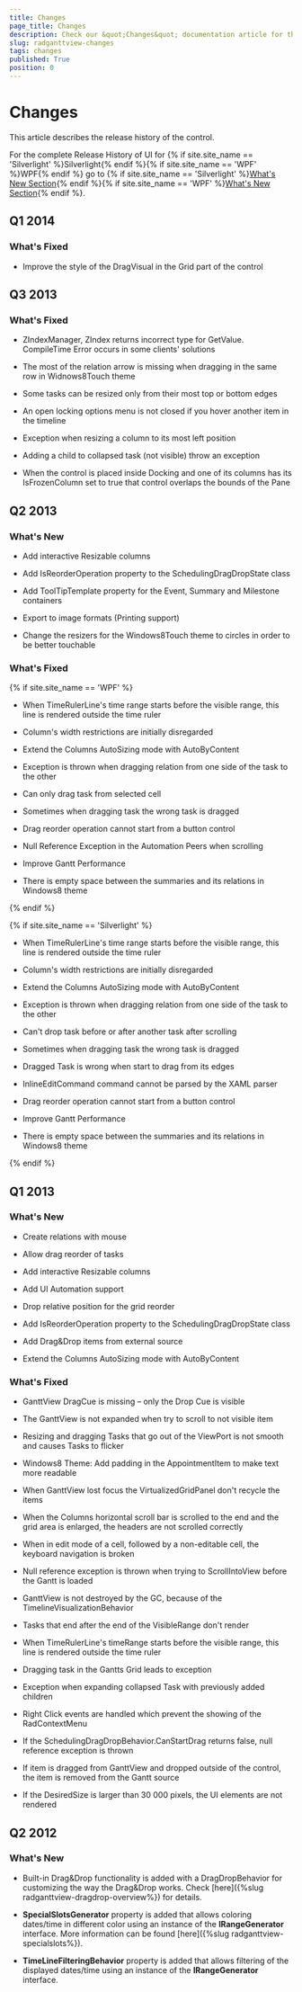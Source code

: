 ```yaml
---
title: Changes
page_title: Changes
description: Check our &quot;Changes&quot; documentation article for the RadGanttView {{ site.framework_name }} control.
slug: radganttview-changes
tags: changes
published: True
position: 0
---
```


# Changes

This article describes the release history of the control.

For the complete Release History of UI for {% if site.site_name == 'Silverlight' %}Silverlight{% endif %}{% if site.site_name == 'WPF' %}WPF{% endif %} go to {% if site.site_name == 'Silverlight' %}[What's New Section](http://www.telerik.com/products/silverlight/whats-new.aspx){% endif %}{% if site.site_name == 'WPF' %}[What's New Section](http://www.telerik.com/products/wpf/whats-new.aspx){% endif %}.
		
## Q1 2014

### What's Fixed

* Improve the style of the DragVisual in the Grid part of the control

## Q3 2013

### What's Fixed

* ZIndexManager, ZIndex returns incorrect type for GetValue. CompileTime Error occurs in some clients' solutions

* The most of the relation arrow is missing when dragging in the same row in Widnows8Touch theme

* Some tasks can be resized only from their most top or bottom edges

* An open locking options menu is not closed if you hover another item in the timeline

* Exception when resizing a column to its most left position

* Adding a child to collapsed task (not visible) throw an exception

* When the control is placed inside Docking and one of its columns has its IsFrozenColumn set to true that control overlaps the bounds of the Pane

## Q2 2013

### What's New

* Add interactive Resizable columns

* Add IsReorderOperation property to the SchedulingDragDropState class

* Add ToolTipTemplate property for the Event, Summary and Milestone containers

* Export to image formats (Printing support)

* Change the resizers for the Windows8Touch theme to circles in order to be better touchable

### What's Fixed

{% if site.site_name == 'WPF' %}

* When TimeRulerLine's time range starts before the visible range, this line is rendered outside the time ruler

* Column's width restrictions are initially disregarded

* Extend the Columns AutoSizing mode with AutoByContent

* Exception is thrown when dragging relation from one side of the task to the other

* Can only drag task from selected cell

* Sometimes when dragging task the wrong task is dragged

* Drag reorder operation cannot start from a button control

* Null Reference Exception in the Automation Peers when scrolling

* Improve Gantt Performance

* There is empty space between the summaries and its relations in Windows8 theme 

{% endif %}

{% if site.site_name == 'Silverlight' %}

* When TimeRulerLine's time range starts before the visible range, this line is rendered outside the time ruler

* Column's width restrictions are initially disregarded

* Extend the Columns AutoSizing mode with AutoByContent

* Exception is thrown when dragging relation from one side of the task to the other

* Can't drop task before or after another task after scrolling

* Sometimes when dragging task the wrong task is dragged

* Dragged Task is wrong when start to drag from its edges

* InlineEditCommand command cannot be parsed by the XAML parser

* Drag reorder operation cannot start from a button control

* Improve Gantt Performance

* There is empty space between the summaries and its relations in Windows8 theme

{% endif %}

## Q1 2013

### What's New

* Create relations with mouse

* Allow drag reorder of tasks 

* Add interactive Resizable columns

* Add UI Automation support

* Drop relative position for the grid reorder

* Add IsReorderOperation property to the SchedulingDragDropState class

* Add Drag&Drop items from external source

* Extend the Columns AutoSizing mode with AutoByContent

### What's Fixed

* GanttView DragCue is missing – only the Drop Cue is visible

* The GanttView is not expanded when try to scroll to not visible item

* Resizing and dragging Tasks that go out of the ViewPort is not smooth and causes Tasks to flicker

* Windows8 Theme: Add padding in the AppointmentItem to make text more readable

* When GanttView lost focus the VirtualizedGridPanel don't recycle the items

* When the Columns horizontal scroll bar is scrolled to the end and the grid area is enlarged, the headers are not scrolled correctly

* When in edit mode of a cell, followed by a non-editable cell, the keyboard navigation is broken

* Null reference exception is thrown when trying to ScrollIntoView before the Gantt is loaded

* GanttView is not destroyed by the GC, because of the TimelineVisualizationBehavior

* Tasks that end after the end of the VisibleRange don't render

* When TimeRulerLine's timeRange starts before the visible range, this line is rendered outside the time ruler

* Dragging task in the Gantts Grid leads to exception 

* Exception when expanding collapsed Task with previously added children

* Right Click events are handled which prevent the showing of the RadContextMenu

* If the SchedulingDragDropBehavior.CanStartDrag returns false, null reference exception is thrown

* If item is dragged from GanttView and dropped outside of the control, the item is removed from the Gantt source 

* If the DesiredSize is larger than 30 000 pixels, the UI elements are not rendered

## Q2 2012

### What's New

* Built-in Drag&Drop functionality is added with a DragDropBehavior for customizing the way the Drag&Drop works. Check [here]({%slug radganttview-dragdrop-overview%}) for details.

* __SpecialSlotsGenerator__ property is added that allows coloring dates/time in different color using an instance of the __IRangeGenerator__ interface. More information can be found [here]({%slug radganttview-specialslots%}).

* __TimeLineFilteringBehavior__ property is added that allows filtering of the displayed dates/time using an instance of the __IRangeGenerator__ interface.
